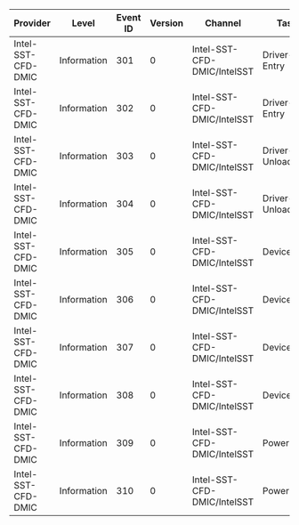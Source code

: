 Provider            |  Level        |  Event ID  |  Version  |  Channel                      |  Task           |  Opcode  |  Keyword  |  Message
--------------------|---------------|------------|-----------|-------------------------------|-----------------|----------|-----------|-------------------------------
Intel-SST-CFD-DMIC  |  Information  |  301       |  0        |  Intel-SST-CFD-DMIC/IntelSST  |  Driver-Entry   |  Start   |           |
Intel-SST-CFD-DMIC  |  Information  |  302       |  0        |  Intel-SST-CFD-DMIC/IntelSST  |  Driver-Entry   |  Stop    |           |
Intel-SST-CFD-DMIC  |  Information  |  303       |  0        |  Intel-SST-CFD-DMIC/IntelSST  |  Driver-Unload  |  Start   |           |
Intel-SST-CFD-DMIC  |  Information  |  304       |  0        |  Intel-SST-CFD-DMIC/IntelSST  |  Driver-Unload  |  Stop    |           |
Intel-SST-CFD-DMIC  |  Information  |  305       |  0        |  Intel-SST-CFD-DMIC/IntelSST  |  DeviceAdd      |  Start   |           |
Intel-SST-CFD-DMIC  |  Information  |  306       |  0        |  Intel-SST-CFD-DMIC/IntelSST  |  DeviceAdd      |  Stop    |           |
Intel-SST-CFD-DMIC  |  Information  |  307       |  0        |  Intel-SST-CFD-DMIC/IntelSST  |  DeviceStart    |  Start   |           |
Intel-SST-CFD-DMIC  |  Information  |  308       |  0        |  Intel-SST-CFD-DMIC/IntelSST  |  DeviceStart    |  Stop    |           |
Intel-SST-CFD-DMIC  |  Information  |  309       |  0        |  Intel-SST-CFD-DMIC/IntelSST  |  Power          |  Start   |           |  Begin of entering power state
Intel-SST-CFD-DMIC  |  Information  |  310       |  0        |  Intel-SST-CFD-DMIC/IntelSST  |  Power          |  Stop    |           |  End of entering power state